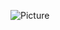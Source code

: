 ![Picture](https://cloud.githubusercontent.com/assets/11281373/26451997/484e2836-412c-11e7-9af5-b99c6a5b08ff.jpg)
